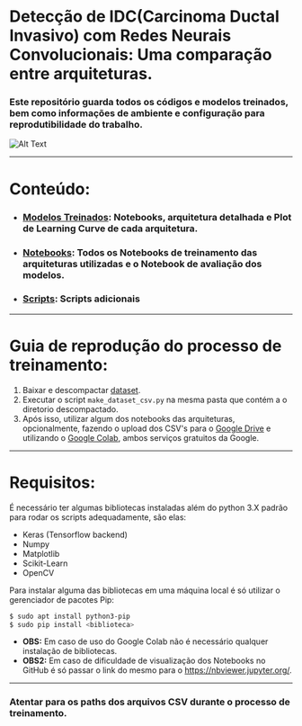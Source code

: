 # Detecção de IDC(Carcinoma Ductal Invasivo) com Redes Neurais Convolucionais: Uma comparação entre arquiteturas.

### Este repositório guarda todos os códigos e modelos treinados, bem como informações de ambiente e configuração para reprodutibilidade do trabalho.

![Alt Text](https://i.imgur.com/sDQrEp2.png)
***
# Conteúdo:
- ### [Modelos Treinados](https://github.com/otaviomguerra/TCC/tree/master/Modelos%20Treinados): Notebooks, arquitetura detalhada e Plot de Learning Curve de cada arquitetura.
- ### [Notebooks](https://github.com/otaviomguerra/TCC/tree/master/Notebooks): Todos os Notebooks de treinamento das arquiteturas utilizadas e o Notebook de avaliação dos modelos.
- ### [Scripts](https://github.com/otaviomguerra/TCC/tree/master/scripts): Scripts adicionais
***
# Guia de reprodução do processo de treinamento:
 1) Baixar e descompactar [dataset](https://www.kaggle.com/paultimothymooney/breast-histopathology-images).
 2) Executar o script ```make_dataset_csv.py``` na mesma pasta que contém a o diretorio descompactado.
 3) Após isso, utilizar algum dos notebooks das arquiteturas, opcionalmente, fazendo o upload dos CSV's para o [Google Drive](https://drive.google.com/) e utilizando o [Google Colab](https://colab.research.google.com/), ambos serviços gratuitos da Google.
 ***
# Requisitos:
É necessário ter algumas bibliotecas instaladas além do python 3.X padrão para rodar os scripts adequadamente, são elas:
* Keras (Tensorflow backend)
* Numpy
* Matplotlib
* Scikit-Learn
* OpenCV

Para instalar alguma das bibliotecas em uma máquina local é só utilizar o gerenciador de pacotes Pip:

```sh
$ sudo apt install python3-pip
$ sudo pip install <biblioteca>
```

* **OBS:** Em caso de uso do Google Colab não é necessário qualquer instalação de bibliotecas.
* **OBS2:** Em caso de dificuldade de visualização dos Notebooks no GitHub é só passar o link do mesmo para o https://nbviewer.jupyter.org/. 
***
### Atentar para os paths dos arquivos CSV durante o processo de treinamento.

